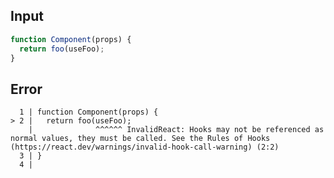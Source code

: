 
## Input

```javascript
function Component(props) {
  return foo(useFoo);
}

```


## Error

```
  1 | function Component(props) {
> 2 |   return foo(useFoo);
    |              ^^^^^^ InvalidReact: Hooks may not be referenced as normal values, they must be called. See the Rules of Hooks (https://react.dev/warnings/invalid-hook-call-warning) (2:2)
  3 | }
  4 |
```
          
      